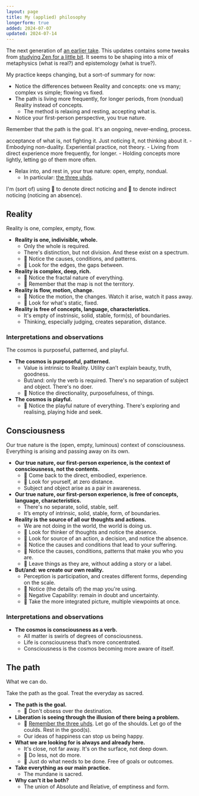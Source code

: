 ```yaml
---
layout: page
title: My (applied) philosophy
longerform: true
added: 2024-07-07
updated: 2024-07-14
---
```


The next generation of [an earlier take](/thinking/my-philosophy-another-spiral/). This updates contains some tweaks from [studying Zen for a little bit](/thinking/zen/notes-from-six-months-of-studying-and-practicing-zen/). It seems to be shaping into a mix of metaphysics (what is real?) and epistemology (what is true?).

My practice keeps changing, but a sort-of summary for now:

- Notice the differences between Reality and concepts: one vs many; complex vs simple; flowing vs fixed.
- The path is living more frequently, for longer periods, from (nondual) Reality instead of concepts.
    - The method is relaxing and resting, accepting what is.
- Notice your first-person perspective, you true nature.

Remember that the path is the goal. It's an ongoing, never-ending, process.


acceptance of what is, not fighting it. Just noticing it, not thinking about it.
    - Embodying non-duality. Experiential practice, not theory.
    - Living from direct experience more frequently, for longer.
    - Holding concepts more lightly, letting go of them more often.
- Relax into, and rest in, your true nature: open, empty, nondual. 
    - In particular: [the three uhds](/thinking/the-three-uhds/).

I'm (sort of) using <span class="gripmoji">🎯</span> to denote direct noticing and <span class="gripmoji">🏹</span> to denote indirect noticing (noticing an absence).

## Reality

<div class="boxout">Reality is one, complex, empty, flow.</div>

- **Reality is one, indivisible, whole.**
    - Only the whole is required.
    - There's distinction, but not division. And these exist on a spectrum.
    - <span class="gripmoji">🎯 </span>Notice the causes, conditions, and patterns.
    - <span class="gripmoji">🏹 </span>Look for the edges, the gaps between.
- **Reality is complex, deep, rich.**
    - <span class="gripmoji">🎯 </span>Notice the fractal nature of everything.
    - <span class="gripmoji">🏹 </span>Remember that the map is not the territory.
- **Reality is flow, motion, change.**
    - <span class="gripmoji">🎯 </span>Notice the motion, the changes. Watch it arise, watch it pass away.
    - <span class="gripmoji">🏹 </span>Look for what's static, fixed.
- **Reality is free of concepts, language, characteristics.**
    - It's empty of instrinsic, solid, stable, form(s), of boundaries.
    - Thinking, especially judging, creates separation, distance.

### Interpretations and observations

<div class="boxout">The cosmos is purposeful, patterned, and playful.</div>

- **The cosmos is purposeful, patterned.**
    - Value is intrinsic to Reality. Utility can’t explain beauty, truth, goodness.
    - But/and: only the verb is required. There's no separation of subject and object. There's no doer.
    - 🎯 Notice the directionality, purposefulness, of things.
- **The cosmos is playful.**
    - 🎯 Notice the playful nature of everything. There's exploring and realising, playing hide and seek.

## Consciousness

<div class="boxout">Our true nature is the (open, empty, luminous) context of consciousness. Everything is arising and passing away on its own.</div>

- **Our true nature, our first-person experience, is the context of consciousness, not the contents.**
    - <span class="gripmoji">🎯 </span>Come back to the direct, embodied, experience.
    - <span class="gripmoji">🏹 </span>Look for yourself, at zero distance.
    - Subject and object arise as a pair in awareness.
- **Our true nature, our first-person experience, is free of concepts, language, characteristics.**
    - There's no separate, solid, stable, self.
    - It’s empty of intrinsic, solid, stable, form, of boundaries.
- **Reality is the source of all our thoughts and actions.**
    - We are not doing in the world, the world is doing us.
    - <span class="gripmoji">🏹 </span>Look for thinker of thoughts and notice the absence.
    - <span class="gripmoji">🏹 </span>Look for source of an action, a decision, and notice the absence.
    - <span class="gripmoji">🎯 </span>Notice the causes and conditions that lead to your suffering.
    - <span class="gripmoji">🎯 </span>Notice the causes, conditions, patterns that make you who you are.
    - <span class="gripmoji">🏹 </span>Leave things as they are, without adding a story or a label.
- **But/and: we create our own reality.**
    - Perception is participation, and creates different forms, depending on the scale.
    - <span class="gripmoji">🎯 </span>Notice (the details of) the map you're using.
    - <span class="gripmoji">🏹 </span>Negative Capability: remain in doubt and uncertainty. 
    - <span class="gripmoji">🏹 </span>Take the more integrated picture, multiple viewpoints at once.

### Interpretations and observations

- **The cosmos is consciousness as a verb.**
    - All matter is swirls of degrees of consciousness.
    - Life is consciousness that’s more concentrated.
    - Consciousness is the cosmos becoming more aware of itself.

## The path

What we can do.

<div class="boxout">Take the path as the goal. Treat the everyday as sacred.</div>

- **The path is the goal.**
    - <span class="gripmoji">🏹 </span>Don't obsess over the destination.
- **Liberation is seeing through the illusion of there being a problem.**
    - <span class="gripmoji">🎯 </span> [Remember the three uhds](/thinking/the-three-uhds/). Let go of the shoulds. Let go of the coulds. Rest in the good(s).
    - Our ideas of happiness can stop us being happy.
- **What we are looking for is always and already here.**
    - It's close, not far away. It's on the surface, not deep down. 
    - <span class="gripmoji">🎯 </span>Do less, not do more.
    - <span class="gripmoji">🏹 </span>Just do what needs to be done. Free of goals or outcomes.
- **Take everything as our main practice.**
    - The mundane is sacred.
- **Why can't it be both?**
    - The union of Absolute and Relative, of emptiness and form.